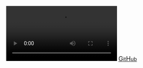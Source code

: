 <style>h1{display: none}</style>
<!-- <script src="./jquery.min.js"> -->
<video id="rick" autoplay="autoplay" loop="loop">
	<source src="./rick.mp4" type="video/mp4"></source>
</video>
<a href="https://gthub.com/hooay233"><big>G</big>it<big>H</big>ub</a>
<!-- <script>
	var radio = true;
	$(() => {
		$("body").hover(() => {
			if radio{
				var radio = false;
				let rick = document.getElementById("rick");
				rick.removeAttribute("muted");
			}
		})
	})
</script> -->

